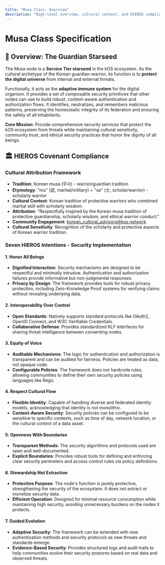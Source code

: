 ```yaml
---
title: "Musa Class: Overview"
description: "High-level overview, cultural context, and HIEROS compliance for the Musa Node Class, the guardian and immune system of kOS."
---
```


# Musa Class Specification

## 🎯 Overview: The Guardian Starseed

The Musa node is a **Service Tier starseed** in the kOS ecosystem. As the cultural archetype of the Korean guardian-warrior, its function is to **protect the digital universe** from internal and external threats.

Functionally, it acts as the **adaptive immune system** for the digital organism. It provides a set of composable security primitives that other nodes can use to build robust, context-aware authentication and authorization flows. It identifies, neutralizes, and remembers malicious patterns, preserving the homeostatic integrity of its federation and ensuring the safety of all inhabitants.

**Core Mission**: Provide comprehensive security services that protect the kOS ecosystem from threats while maintaining cultural sensitivity, community trust, and ethical security practices that honor the dignity of all beings.

## 🏛️ HIEROS Covenant Compliance

### Cultural Attribution Framework

- **Tradition**: Korean musa (무사) - warrior/guardian tradition
- **Etymology**: "mu" (武, martial/military) + "sa" (士, scholar/warrior) - scholarly warrior
- **Cultural Context**: Korean tradition of protective warriors who combined martial skill with scholarly wisdom.
- **Attribution**: "Respectfully inspired by the Korean musa tradition of protective guardianship, scholarly wisdom, and ethical warrior conduct."
- **Community Engagement**: korean_cultural_advisors@kos.network
- **Cultural Sensitivity**: Recognition of the scholarly and protective aspects of Korean warrior tradition.

### Seven HIEROS Intentions - Security Implementation

#### 1. Honor All Beings
-   **Dignified Interaction**: Security mechanisms are designed to be respectful and minimally intrusive. Authentication and authorization failures provide informative but non-judgmental responses.
-   **Privacy by Design**: The framework provides tools for robust privacy protection, including Zero-Knowledge Proof systems for verifying claims without revealing underlying data.

#### 2. Interoperability Over Control
-   **Open Standards**: Natively supports standard protocols like OAuth2, OpenID Connect, and W3C Verifiable Credentials.
-   **Collaborative Defense**: Provides standardized KLF interfaces for sharing threat intelligence between consenting nodes.

#### 3. Equity of Voice
-   **Auditable Mechanisms**: The logic for authentication and authorization is transparent and can be audited for fairness. Policies are treated as data, not opaque code.
-   **Configurable Policies**: The framework does not hardcode rules, allowing communities to define their own security policies using languages like Rego.

#### 4. Respect Cultural Flow
-   **Flexible Identity**: Capable of handling diverse and federated identity models, acknowledging that identity is not monolithic.
-   **Context-Aware Security**: Security policies can be configured to be sensitive to specific contexts, such as time of day, network location, or the cultural context of a data asset.

#### 5. Openness With Boundaries
-   **Transparent Methods**: The security algorithms and protocols used are open and well-documented.
-   **Explicit Boundaries**: Provides robust tools for defining and enforcing clear security perimeters and access control rules via policy definitions.

#### 6. Stewardship Not Extraction
-   **Protective Purpose**: The node's function is purely protective, strengthening the security of the ecosystem. It does not extract or monetize security data.
-   **Efficient Operation**: Designed for minimal resource consumption while maintaining high security, avoiding unnecessary burdens on the nodes it protects.

#### 7. Guided Evolution
-   **Adaptive Security**: The framework can be extended with new authentication methods and security protocols as new threats and standards emerge.
-   **Evidence-Based Security**: Provides structured logs and audit trails to help communities evolve their security postures based on real data and observed threats. 
